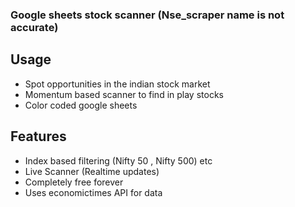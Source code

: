 ### Google sheets stock scanner (Nse_scraper name is not accurate)

## Usage
- Spot opportunities in the indian stock market 
- Momentum based scanner to find in play stocks
- Color coded google sheets 


## Features
- Index based filtering (Nifty 50 , Nifty 500) etc
- Live Scanner (Realtime updates)
- Completely free forever
- Uses economictimes API for data
